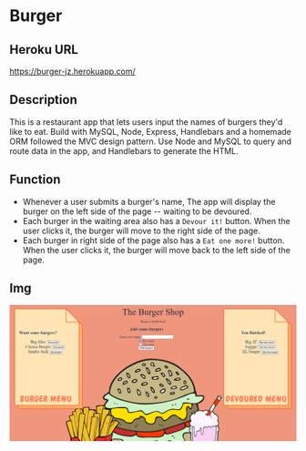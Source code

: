 # Burger

## Heroku URL
https://burger-jz.herokuapp.com/

## Description
This is a restaurant app that lets users input the names of burgers they'd like to eat. Build with MySQL, Node, Express, Handlebars and a homemade ORM followed the MVC design pattern. Use Node and MySQL to query and route data in the app, and Handlebars to generate the HTML.

## Function
* Whenever a user submits a burger's name, The app will display the burger on the left side of the page -- waiting to be devoured.
* Each burger in the waiting area also has a `Devour it!` button. When the user clicks it, the burger will move to the right side of the page.
* Each burger in right side of the page also has a `Eat one more!` button. When the user clicks it, the burger will move back to the left side of the page.

## Img
![Home page](./img/home.png)
